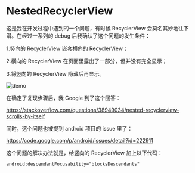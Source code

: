 # NestedRecyclerView

这是我在开发过程中遇到的一个问题，有时候 RecyclerView 会莫名其妙地往下滑。在经过一系列的 debug 后我确认了这个问题的发生条件：

1.竖向的 RecyclerView 嵌套横向的 RecyclerView；

2.横向的 RecyclerView 在页面里露出了一部分，但并没有完全显示；

3.将竖向的 RecyclerView 隐藏后再显示。

![demo](http://7sbs06.com1.z0.glb.clouddn.com/nested_recycler_view_scroll_down.gif)

在确定了复现步骤后，我 Google 到了这个回答：

<https://stackoverflow.com/questions/38949034/nested-recyclerview-scrolls-by-itself>

同时，这个问题也被提到 android 项目的 issue 里了：

<https://code.google.com/p/android/issues/detail?id=222911>

这个问题的解决办法就是，给竖向的 RecyclerView 加上以下代码：

```xml
android:descendantFocusability="blocksDescendants"
```
